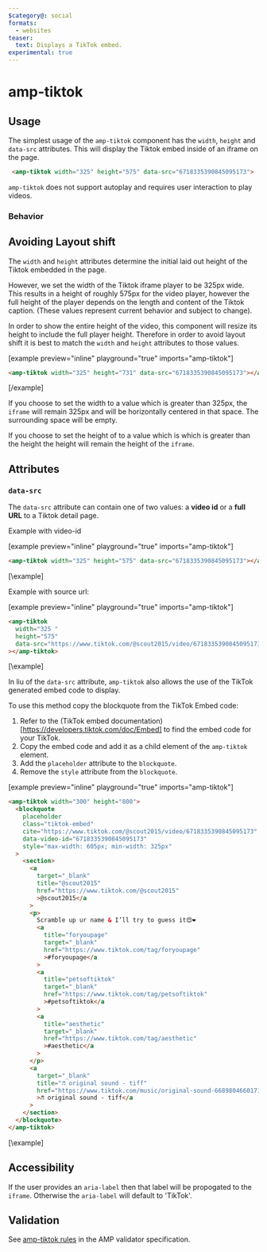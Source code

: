 ```yaml
---
$category@: social
formats:
  - websites
teaser:
  text: Displays a TikTok embed.  
experimental: true
---
```


<!--
Copyright 2021 The AMP HTML Authors. All Rights Reserved.

Licensed under the Apache License, Version 2.0 (the "License");
you may not use this file except in compliance with the License.
You may obtain a copy of the License at

      http://www.apache.org/licenses/LICENSE-2.0

Unless required by applicable law or agreed to in writing, software
distributed under the License is distributed on an "AS-IS" BASIS,
WITHOUT WARRANTIES OR CONDITIONS OF ANY KIND, either express or implied.
See the License for the specific language governing permissions and
limitations under the License.
-->

# amp-tiktok

<!--
  If the component is relevant for more than one format and operates differently between these
  formats, include and filter multiple content blocks and code samples.
-->

## Usage

The simplest usage of the `amp-tiktok` component has the `width`, `height` and `data-src` attributes. This will display the Tiktok embed inside of an iframe on the page.

```html
 <amp-tiktok width="325" height="575" data-src="6718335390845095173">
```

`amp-tiktok` does not support autoplay and requires user interaction to play videos.

### Behavior

## Avoiding Layout shift

The `width` and `height` attributes determine the initial laid out height of the Tiktok embedded in the page.

However, we set the width of the Tiktok iframe player to be 325px wide. This results in a height of roughly 575px for the video player, however the full height of the player depends on the length and content of the Tiktok caption. (These values represent current behavior and subject to change).

In order to show the entire height of the video, this component will resize its height to include the full player height. Therefore in order to avoid layout shift it is best to match the `width` and `height` attributes to those values.

[example preview="inline" playground="true" imports="amp-tiktok"]

```html
<amp-tiktok width="325" height="731" data-src="6718335390845095173"></amp-tiktok>
```

[/example]

If you choose to set the width to a value which is greater than 325px, the `iframe` will remain 325px and will be horizontally centered in that space. The surrounding space will be empty.

If you choose to set the height of to a value which is which is greater than the height the height will remain the height of the `iframe`.

## Attributes

### `data-src`

The `data-src` attribute can contain one of two values: a **video id** or a **full URL** to a Tiktok detail page.

Example with video-id

[example preview="inline" playground="true" imports="amp-tiktok"]

```html
<amp-tiktok width="325" height="575" data-src="6718335390845095173"></amp-tiktok>
```

[\example]

Example with source url:

[example preview="inline" playground="true" imports="amp-tiktok"]

```html
<amp-tiktok
  width="325 "
  height="575"
  data-src="https://www.tiktok.com/@scout2015/video/6718335390845095173"
></amp-tiktok>
```

[\example]

In liu of the `data-src` attribute, `amp-tiktok` also allows the use of the TikTok generated embed code to display.

To use this method copy the blockquote from the TikTok Embed code:

1. Refer to the (TikTok embed documentation)[https://developers.tiktok.com/doc/Embed] to find the embed code for your TikTok.
2. Copy the embed code and add it as a child element of the `amp-tiktok` element.
3. Add the `placeholder` attribute to the `blockquote`.
4. Remove the `style` attribute from the `blockquote`.

[example preview="inline" playground="true" imports="amp-tiktok"]

```html
<amp-tiktok width="300" height="800">
  <blockquote
    placeholder
    class="tiktok-embed"
    cite="https://www.tiktok.com/@scout2015/video/6718335390845095173"
    data-video-id="6718335390845095173"
    style="max-width: 605px; min-width: 325px"
  >
    <section>
      <a
        target="_blank"
        title="@scout2015"
        href="https://www.tiktok.com/@scout2015"
        >@scout2015</a
      >
      <p>
        Scramble up ur name & I’ll try to guess it😍❤️
        <a
          title="foryoupage"
          target="_blank"
          href="https://www.tiktok.com/tag/foryoupage"
          >#foryoupage</a
        >
        <a
          title="petsoftiktok"
          target="_blank"
          href="https://www.tiktok.com/tag/petsoftiktok"
          >#petsoftiktok</a
        >
        <a
          title="aesthetic"
          target="_blank"
          href="https://www.tiktok.com/tag/aesthetic"
          >#aesthetic</a
        >
      </p>
      <a
        target="_blank"
        title="♬ original sound - tiff"
        href="https://www.tiktok.com/music/original-sound-6689804660171082501"
        >♬ original sound - tiff</a
      >
    </section>
  </blockquote>
</amp-tiktok>
```

[\example]

## Accessibility

If the user provides an `aria-label` then that label will be propogated to the `iframe`.
Otherwise the `aria-label` will default to 'TikTok'.

## Validation

See [amp-tiktok rules](https://github.com/ampproject/amphtml/blob/master/extensions/amp-tiktok/validator-amp-tiktok.protoascii) in the AMP validator specification.
